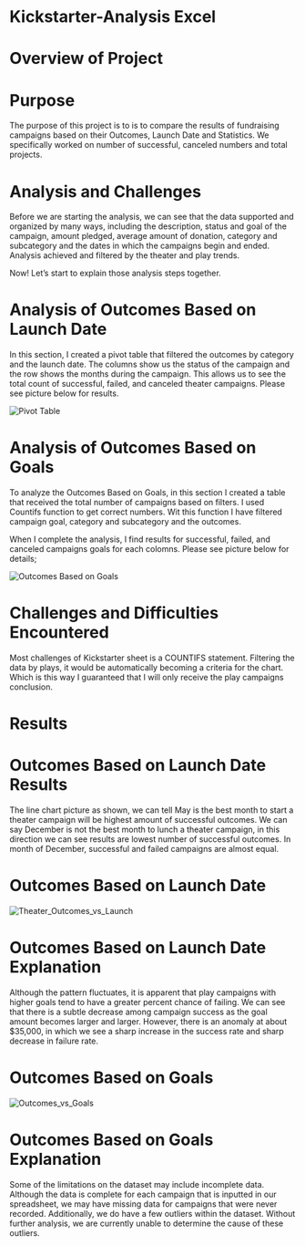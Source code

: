 # Kickstarter-Analysis Excel

# Overview of Project
 
# Purpose
The purpose of this project is to is to compare the results of fundraising campaigns based on their Outcomes, Launch Date and Statistics. We specifically worked on number of successful, canceled numbers and total projects.

# Analysis and Challenges
Before we are starting the analysis, we can see that the data supported and organized by many ways, including the description, status and goal of the campaign, amount pledged, average amount of donation, category and subcategory and the dates in which the campaigns begin and ended. Analysis achieved and filtered by the theater and play trends.

Now! Let’s start to explain those analysis steps together.

# Analysis of Outcomes Based on Launch Date
In this section, I created a pivot table that filtered the outcomes by category and the launch date. The columns show us the status of the campaign and the row shows the months during the campaign. This allows us to see the total count of successful, failed, and canceled theater campaigns. Please see picture below for results. 

![Pivot Table](https://user-images.githubusercontent.com/85411967/132788696-633e2bbe-3067-4d64-a12b-8a0af79e785c.png)


# Analysis of Outcomes Based on Goals
To analyze the Outcomes Based on Goals, in this section I created a table that received the total number of campaigns based on filters. I used Countifs function to get correct numbers. Wit this function I have filtered campaign goal, category and subcategory and the outcomes.

When I complete the analysis, I find results for successful, failed, and canceled campaigns goals for each colomns. Please see picture below for details;

![Outcomes Based on Goals](https://user-images.githubusercontent.com/85411967/132790342-8a1a7221-a23f-4cd1-a200-f74687b9097b.png)


# Challenges and Difficulties Encountered
Most challenges of Kickstarter sheet is a COUNTIFS statement. Filtering the data by plays, it would be automatically becoming a criteria for the chart. Which is this way I guaranteed that I will only receive the play campaigns conclusion.

# Results
# Outcomes Based on Launch Date Results
The line chart picture as shown, we can tell May is the best month to start a theater campaign will be highest amount of successful outcomes.  We can say December is not the best month to lunch a theater campaign, in this direction we can see results are lowest number of successful outcomes.  In month of December, successful and failed campaigns are almost equal. 

# Outcomes Based on Launch Date

![Theater_Outcomes_vs_Launch](https://user-images.githubusercontent.com/85411967/132782481-7fd6a84d-611f-477c-af0a-2632d57b96bb.png)


# Outcomes Based on Launch Date Explanation
Although the pattern fluctuates, it is apparent that play campaigns with higher goals tend to have a greater percent chance of failing. We can see that there is a subtle decrease among campaign success as the goal amount becomes larger and larger. However, there is an anomaly at about $35,000, in which we see a sharp increase in the success rate and sharp decrease in failure rate.


# Outcomes Based on Goals

![Outcomes_vs_Goals](https://user-images.githubusercontent.com/85411967/132782183-2a4a749b-2f8a-4f46-9818-b48e0027db76.png)

# Outcomes Based on Goals Explanation
Some of the limitations on the dataset may include incomplete data. Although the data is complete for each campaign that is inputted in our spreadsheet, we may have missing data for campaigns that were never recorded. Additionally, we do have a few outliers within the dataset. Without further analysis, we are currently unable to determine the cause of these outliers.
